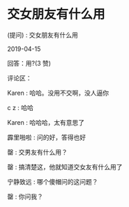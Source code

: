 # 交女朋友有什么用

(提问) : 交女朋友有什么用

2019-04-15

回答：用?(3 赞)

评论区：

Karen : 哈哈。没用不交啊，没人逼你

c z : 哈哈

Karen : 哈哈哈，太有意思了

霹里啪啦 : 问的好，答得也好

罄 : 交男友有什么用？

罄 : 搞清楚这，他就知道交女友有什么用了

宁静致远 : 哪个傻帽问的这问题？

罄 : 你问我？